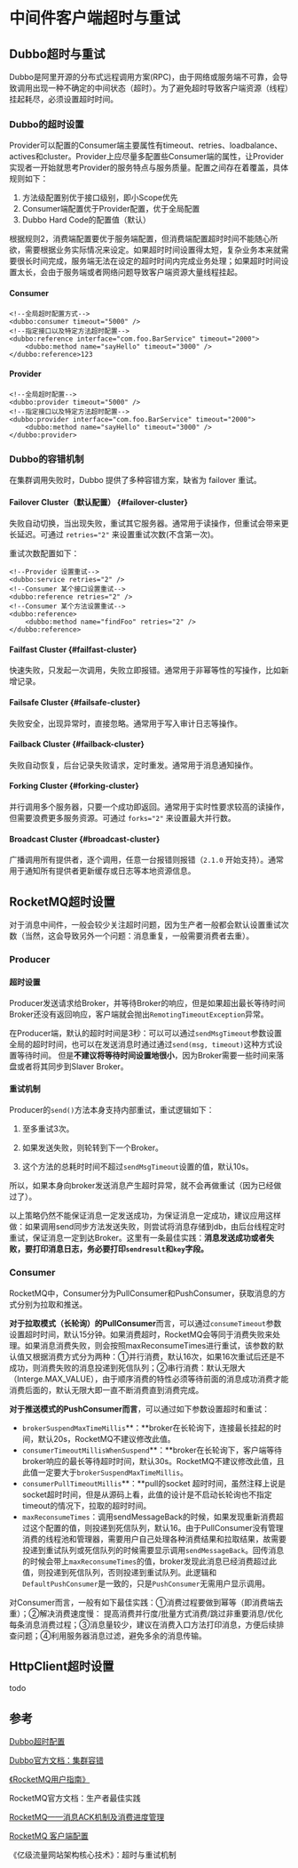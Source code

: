 # 中间件客户端超时与重试

## Dubbo超时与重试

Dubbo是阿里开源的分布式远程调用方案\(RPC\)，由于网络或服务端不可靠，会导致调用出现一种不确定的中间状态（超时）。为了避免超时导致客户端资源（线程）挂起耗尽，必须设置超时时间。

### Dubbo的超时设置

Provider可以配置的Consumer端主要属性有timeout、retries、loadbalance、actives和cluster。Provider上应尽量多配置些Consumer端的属性，让Provider实现者一开始就思考Provider的服务特点与服务质量。配置之间存在着覆盖，具体规则如下： 

1. 方法级配置别优于接口级别，即小Scope优先 
2. Consumer端配置优于Provider配置，优于全局配置
3. Dubbo Hard Code的配置值（默认）

根据规则2，消费端配置要优于服务端配置，但消费端配置超时时间不能随心所欲，需要根据业务实际情况来设定。如果超时时间设置得太短，复杂业务本来就需要很长时间完成，服务端无法在设定的超时时间内完成业务处理；如果超时时间设置太长，会由于服务端或者网络问题导致客户端资源大量线程挂起。

#### Consumer

```markup
<!--全局超时配置方式-->
<dubbo:consumer timeout="5000" />
<!--指定接口以及特定方法超时配置-->
<dubbo:reference interface="com.foo.BarService" timeout="2000">
    <dubbo:method name="sayHello" timeout="3000" />
</dubbo:reference>123
```

#### Provider

```markup
<!--全局超时配置-->
<dubbo:provider timeout="5000" />
<!--指定接口以及特定方法超时配置-->
<dubbo:provider interface="com.foo.BarService" timeout="2000">
    <dubbo:method name="sayHello" timeout="3000" />
</dubbo:provider>
```

### Dubbo的容错机制

在集群调用失败时，Dubbo 提供了多种容错方案，缺省为 failover 重试。

#### Failover Cluster（默认配置） {#failover-cluster}

失败自动切换，当出现失败，重试其它服务器。通常用于读操作，但重试会带来更长延迟。可通过 `retries="2"` 来设置重试次数\(不含第一次\)。

重试次数配置如下：

```markup
<!--Provider 设置重试-->
<dubbo:service retries="2" />
<!--Consumer 某个接口设置重试-->
<dubbo:reference retries="2" />
<!--Consumer 某个方法设置重试-->
<dubbo:reference>
    <dubbo:method name="findFoo" retries="2" />
</dubbo:reference>
```

#### Failfast Cluster {#failfast-cluster}

快速失败，只发起一次调用，失败立即报错。通常用于非幂等性的写操作，比如新增记录。

#### Failsafe Cluster {#failsafe-cluster}

失败安全，出现异常时，直接忽略。通常用于写入审计日志等操作。

#### Failback Cluster {#failback-cluster}

失败自动恢复，后台记录失败请求，定时重发。通常用于消息通知操作。

#### Forking Cluster {#forking-cluster}

并行调用多个服务器，只要一个成功即返回。通常用于实时性要求较高的读操作，但需要浪费更多服务资源。可通过 `forks="2"` 来设置最大并行数。

#### Broadcast Cluster {#broadcast-cluster}

广播调用所有提供者，逐个调用，任意一台报错则报错（`2.1.0` 开始支持）。通常用于通知所有提供者更新缓存或日志等本地资源信息。

## RocketMQ超时设置

对于消息中间件，一般会较少关注超时问题，因为生产者一般都会默认设置重试次数（当然，这会导致另外一个问题：消息重复，一般需要消费者去重）。

### Producer

#### 超时设置

Producer发送请求给Broker，并等待Broker的响应，但是如果超出最长等待时间Broker还没有返回响应，客户端就会抛出`RemotingTimeoutException`异常。

在Producer端，默认的超时时间是3秒：可以可以通过`sendMsgTimeout`参数设置全局的超时时间，也可以在发送消息时通过通过`send(msg, timeout)`这种方式设置等待时间。 但是**不建议将等待时间设置地很小**，因为Broker需要一些时间来落盘或者将其同步到Slaver Broker。

#### **重试机制**

Producer的`send()`方法本身支持内部重试，重试逻辑如下：

1. 至多重试3次。

2. 如果发送失败，则轮转到下一个Broker。

3. 这个方法的总耗时时间不超过`sendMsgTimeout`设置的值，默认10s。

所以，如果本身向broker发送消息产生超时异常，就不会再做重试（因为已经做过了）。

以上策略仍然不能保证消息一定发送成功，为保证消息一定成功，建议应用这样做：如果调用send同步方法发送失败，则尝试将消息存储到db，由后台线程定时重试，保证消息一定到达Broker。这里有一条最佳实践：**消息发送成功或者失败，要打印消息日志，务必要打印`sendresult`和`key`字段。**

### Consumer

RocketMQ中，Consumer分为PullConsumer和PushConsumer，获取消息的方式分别为拉取和推送。

**对于拉取模式（长轮询）的PullConsumer**而言，可以通过`consumeTimeout`参数设置超时时间，默认15分钟。如果消费超时，RocketMQ会等同于消费失败来处理。如果消息消费失败，则会按照maxReconsumeTimes进行重试，该参数的默认值又根据消费方式分为两种：①并行消费，默认16次，如果16次重试后还是不成功，则消费失败的消息投递到死信队列；②串行消费：默认无限大（Interge.MAX\_VALUE），由于顺序消费的特性必须等待前面的消息成功消费才能消费后面的，默认无限大即一直不断消费直到消费完成。

**对于推送模式的PushConsumer而言**，可以通过如下参数设置超时和重试：

* `brokerSuspendMaxTimeMillis`**：**broker在长轮询下，连接最长挂起的时间，默认20s，RocketMQ不建议修改此值。
* `consumerTimeoutMillisWhenSuspend`**：**broker在长轮询下，客户端等待broker响应的最长等待超时时间，默认30s。RocketMQ不建议修改此值，且此值一定要大于`brokerSuspendMaxTimeMillis`。
* `consumerPullTimeoutMillis`**：**pull的socket 超时时间，虽然注释上说是socket超时时间，但是从源码上看，此值的设计是不启动长轮询也不指定timeout的情况下，拉取的超时时间。
* `maxReconsumeTimes`：调用sendMessageBack的时候，如果发现重新消费超过这个配置的值，则投递到死信队列，默认16。由于PullConsumer没有管理消费的线程池和管理器，需要用户自己处理各种消费结果和拉取结果，故需要投递到重试队列或死信队列的时候需要显示调用`sendMessageBack`。回传消息的时候会带上`maxReconsumeTimes`的值，broker发现此消息已经消费超过此值，则投递到死信队列，否则投递到重试队列。此逻辑和`DefaultPushConsumer`是一致的，只是`PushConsumer`无需用户显示调用。

对Consumer而言，一般有如下最佳实践：①消费过程要做到幂等（即消费端去重）；②解决消费速度慢：  提高消费并行度/批量方式消费/跳过非重要消息/优化每条消息消费过程；③消息量较少，建议在消费入口方法打印消息，方便后续排查问题；④利用服务器消息过滤，避免多余的消息传输。

## HttpClient超时设置

todo







## 参考

[Dubbo超时配置](https://blog.csdn.net/peerless_hero/article/details/68922880)

[Dubbo官方文档：集群容错](https://dubbo.gitbooks.io/dubbo-user-book/content/demos/fault-tolerent-strategy.html)

[《RocketMQ用户指南》](https://github.com/vintagewang/document)

RocketMQ官方文档：生产者最佳实践

 [RocketMQ——消息ACK机制及消费进度管理](http://jaskey.github.io/blog/2017/01/25/rocketmq-consume-offset-management/)

[RocketMQ 客户端配置](http://jaskey.github.io/blog/2017/06/13/rocketmq-client-config/)

《亿级流量网站架构核心技术》：超时与重试机制

